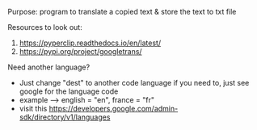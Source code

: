Purpose: program to translate a copied text & store the text to txt file

Resources to look out:
1. https://pyperclip.readthedocs.io/en/latest/
2. https://pypi.org/project/googletrans/

Need another language?
- Just change "dest" to another code language if you need to, just see google for the language code
- example --> english = "en", france = "fr"
- visit this https://developers.google.com/admin-sdk/directory/v1/languages
